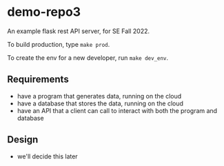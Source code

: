 # demo-repo3
An example flask rest API server, for SE Fall 2022.

To build production, type `make prod`.

To create the env for a new developer, run `make dev_env`.


## Requirements

- have a program that generates data, running on the cloud
- have a database that stores the data, running on the cloud
- have an API that a client can call to interact with both the program and database

## Design

- we'll decide this later